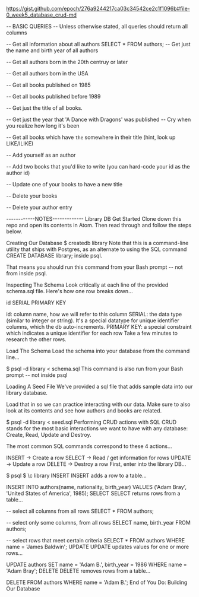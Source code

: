 https://gist.github.com/epoch/276a9244217ca03c34542ce2c1f1096b#file-0_week5_database_crud-md

-- BASIC QUERIES
-- Unless otherwise stated, all queries should return all columns

-- Get all information about all authors
    SELECT * FROM authors;
-- Get just the name and birth year of all authors

-- Get all authors born in the 20th centruy or later

-- Get all authors born in the USA

-- Get all books published on 1985

-- Get all books published before 1989

-- Get just the title of all books.

-- Get just the year that 'A Dance with Dragons' was published
  -- Cry when you realize how long it's been

-- Get all books which have `the` somewhere in their title (hint, look up LIKE/ILIKE)

-- Add yourself as an author

-- Add two books that you'd like to write (you can hard-code your id as the author id)

-- Update one of your books to have a new title

-- Delete your books

-- Delete your author entry

------------NOTES-------------
Library DB
Get Started
Clone down this repo and open its contents in Atom. Then read through and follow the steps below.

Creating Our Database
$ createdb library
Note that this is a command-line utility that ships with Postgres, as an alternate to using the SQL command CREATE DATABASE library; inside psql.

That means you should run this command from your Bash prompt -- not from inside psql.

Inspecting The Schema
Look critically at each line of the provided schema.sql file. Here's how one row breaks down...

id SERIAL PRIMARY KEY

id: column name, how we will refer to this column
SERIAL: the data type (similar to integer or string). It's a special datatype for unique identifier columns, which the db auto-increments.
PRIMARY KEY: a special constraint which indicates a unique identifier for each row
Take a few minutes to research the other rows.

Load The Schema
Load the schema into your database from the command line...

$ psql -d library < schema.sql
This command is also run from your Bash prompt -- not inside psql

Loading A Seed File
We've provided a sql file that adds sample data into our library database.

Load that in so we can practice interacting with our data. Make sure to also look at its contents and see how authors and books are related.

$ psql -d library < seed.sql
Performing CRUD actions with SQL
CRUD stands for the most basic interactions we want to have with any database: Create, Read, Update and Destroy.

The most common SQL commands correspond to these 4 actions...

INSERT -> Create a row
SELECT -> Read / get information for rows
UPDATE -> Update a row
DELETE -> Destroy a row
First, enter into the library DB...

$ psql
$ \c library
INSERT
INSERT adds a row to a table...

INSERT INTO authors(name, nationality, birth_year) VALUES ('Adam Bray', 'United States of America', 1985);
SELECT
SELECT returns rows from a table...

-- select all columns from all rows
SELECT * FROM authors;

-- select only some columns, from all rows
SELECT name, birth_year FROM authors;

-- select rows that meet certain criteria
SELECT * FROM authors WHERE name = 'James Baldwin';
UPDATE
UPDATE updates values for one or more rows...

UPDATE authors SET name = 'Adam B.', birth_year = 1986 WHERE name = 'Adam Bray';
DELETE
DELETE removes rows from a table...

DELETE FROM authors WHERE name = 'Adam B.';
End of You Do: Building Our Database
